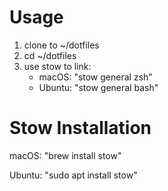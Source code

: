 # Usage
1. clone to ~/dotfiles
2. cd ~/dotfiles
3. use stow to link:
   - macOS: "stow general zsh"
   - Ubuntu: "stow general bash"

# Stow Installation
macOS: "brew install stow"

Ubuntu: "sudo apt install stow"
